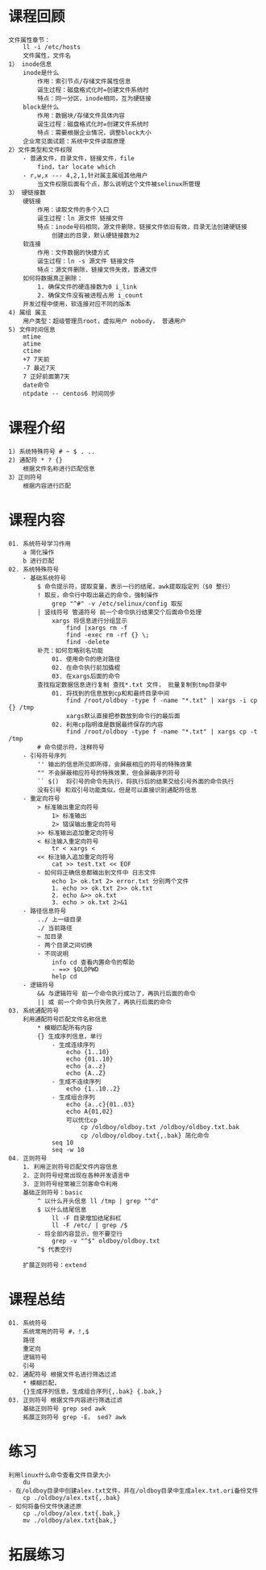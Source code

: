# 课程回顾
	文件属性章节：
		ll -i /etc/hosts
		文件属性，文件名
	1） inode信息
		inode是什么
			作用：索引节点/存储文件属性信息
			诞生过程：磁盘格式化时=创建文件系统时
			特点：同一分区，inode相同，互为硬链接
		block是什么
			作用：数据块/存储文件具体内容
			诞生过程：磁盘格式化时=创建文件系统时
			特点：需要根据企业情况，调整block大小
		企业常见面试题：系统中文件读取原理
	2）文件类型和文件权限
		- 普通文件，目录文件，链接文件，file
			find，tar locate which
		- r,w,x --- 4,2,1,针对属主属组其他用户
			当文件权限后面有个点，那么说明这个文件被selinux所管理
	3） 硬链接数
		硬链接
			作用：读取文件的多个入口
			诞生过程：ln 源文件 链接文件
			特点：inode号码相同，源文件删除，链接文件依旧有效，目录无法创建硬链接
				创建出的目录，默认硬链接数为2
		软连接
			作用：文件数据的快捷方式
			诞生过程：ln -s 源文件 链接文件
			特点：源文件删除，链接文件失效，普通文件
		如何将数据真正删除：
			1. 确保文件的硬连接数为0 i_link
			2. 确保文件没有被进程占用 i_count
		开发过程中使用，软连接对应不同的版本
	4) 属组 属主
		用户类型：超级管理员root，虚拟用户 nobody， 普通用户
	5) 文件时间信息
		mtime
		atime
		ctime
		+7 7天前
		-7 最近7天
		7 正好前面第7天
		date命令
		ntpdate -- centos6 时间同步
		
		
		

# 课程介绍
	1) 系统特殊符号 # ~ $ . ..
	2) 通配符 * ? {}
		根据文件名称进行匹配信息
	3）正则符号
		根据内容进行匹配
# 课程内容
	01. 系统符号学习作用
		a 简化操作
		b 进行匹配
	02. 系统特殊符号
		- 基础系统符号
			$ 命令提示符，提取变量，表示一行的结尾，awk提取指定列（$0 整行）
			! 取反，命令行中取出最近的命令，强制操作
				grep "^#" -v /etc/selinux/config 取反
			| 竖线符号 管道符号 前一个命令执行结果交个后面命令处理
				xargs 将信息进行分组显示
					find |xargs rm -f
					find -exec rm -rf {} \;
					find -delete
			补充：如何忽略别名功能
				01. 使用命令的绝对路径
				02. 在命令执行前加撬棍
				03. 在xargs后面的命令
			查找指定数据信息进行复制 查找*.txt 文件， 批量复制到tmp目录中
				01. 将找到的信息放到cp和和最终目录中间
					find /root/oldboy -type f -name "*.txt" | xargs -i cp {} /tmp
					xargs默认直接把参数放到命令行的最后面
				02. 利用cp指明谁是数据最终保存的内容
					find /root/oldboy -type f -name "*.txt" | xargs cp -t /tmp
			# 命令提示符，注释符号
		- 引号符号序列
			'' 输出的信息所见即所得，会屏蔽相应的符号的特殊效果
			"" 不会屏蔽相应符号的特殊效果，但会屏蔽序列符号
			`` $()	将引号的命令先执行，将执行后的结果交给引号外面的命令执行
			没有引号 和双引号功能类似，但是可以直接识别通配符信息
		- 重定向符号
			> 标准输出重定向符号
				1> 标准输出
				2> 错误输出重定向符号
			>> 标准输出追加重定向符号
			< 标注输入重定向符号
				tr < xargs < 
			<< 标注输入追加重定向符号
				cat >> test.txt << EOF
			- 如何将正确信息都输出到文件中 日志文件
				echo 1> ok.txt 2> error.txt 分别两个文件
				1. echo >> ok.txt 2>> ok.txt
				2. echo &>> ok.txt
				3. echo > ok.txt 2>&1
		- 路径信息符号
			../ 上一级目录
			./ 当前路径
			~ 加目录
			- 两个目录之间切换
			- 不同说明
				info cd 查看内置命令的帮助
				- ==> $OLDPWD
				help cd
		- 逻辑符号
			&& 与逻辑符号 前一个命令执行成功了，再执行后面的命令
			|| 或 前一个命令执行失败了，再执行后面的命令
	03. 系统通配符号
		利用通配符号匹配文件名称信息
			* 模糊匹配所有内容
			{} 生成序列信息，单行
				- 生成连续序列
					echo {1..10}
					echo {01..10}
					echo {a..z}
					echo {A..Z}
				- 生成不连续序列
					echo {1..10..2}
				- 生成组合序列
					echo {a..c}{01..03}
					echo A{01,02}
					可以优化cp
						cp /oldboy/oldboy.txt /oldboy/oldboy.txt.bak
						cp /oldboy/oldboy.txt{,.bak} 简化命令
				seq 10
				seq -w 10
	04. 正则符号
		1. 利用正则符号匹配文件内容信息
		2. 正则符号经常出现在各种开发语言中
		3. 正则符号经常被三剑客命令利用
		基础正则符号：basic
			^ 以什么开头信息 ll /tmp | grep "^d"
			$ 以什么结尾信息 
				ll -F 目录增加结尾斜杠
				ll -F /etc/ | grep /$
			- 将全部内容显示，但不要空行
				grep -v "^$" oldboy/oldboy.txt
			^$ 代表空行
				
		扩展正则符号：extend
			
# 课程总结
	01. 系统符号
		系统常用的符号 #，!,$
		路径
		重定向
		逻辑符号
		引号
	02. 通配符号 根据文件名进行筛选过滤
		* 模糊匹配，
		{}生成序列信息，生成组合序列{,.bak} {.bak,}
	03. 正则符号 根据文件内容进行筛选过滤
		基础正则符号 grep sed awk
		拓展正则符号 grep -E， sed? awk
# 练习
	利用linux什么命令查看文件目录大小
		du
	- 在/oldboy目录中创建alex.txt文件，并在/oldboy目录中生成alex.txt.ori备份文件
		cp ./oldboy/alex.txt{,.bak}
	- 如何将备份文件快速还原
		cp ./oldboy/alex.txt{.bak,}
		mv ./oldboy/alex.txt{bak,}
# 拓展练习